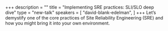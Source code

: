 +++
description = ""
title = "Implementing SRE practices: SLI/SLO deep dive"
type = "new-talk"
speakers = [
        "david-blank-edelman",
]
+++
Let’s demystify one of the core practices of Site Reliability Engineering (SRE) and how you might bring it into your own environment.
